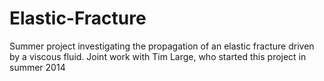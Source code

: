 # Elastic-Fracture
Summer project investigating the propagation of an elastic fracture driven by a viscous fluid.
Joint work with Tim Large, who started this project in summer 2014
